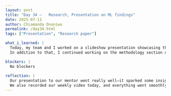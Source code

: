 ```yaml
---
layout: post
title: "Day 34 –   Research, Presentation on ML findings"
date: 2025-07-11
author: Chiamanda Ononiwu
permalink: /day34.html
tags: ["Presentation", "Research paper"]

what_i_learned: |
  Today, my team and I worked on a slideshow presentation showcasing the findings from our machine learning classification model. We later presented it to our faculty mentor and received some helpful feedback.
  In addition to that, I continued working on the methodology section of our report. I was able to complete the first part and have now started writing the second.

blockers: |
  No blockers
  
reflection: |
  Our presentation to our mentor went really well—it sparked some insightful questions, some of which we’ll need to revisit and think through more carefully. I'm truly glad that my project group makes time to practice presenting now and then. It's been helping me grow more confident and comfortable with public speaking.
  We also recorded our weekly video today, and everything went smoothly—no issues at all, just a seamless process. It felt great to see our teamwork and preparation pay off.
---
```


